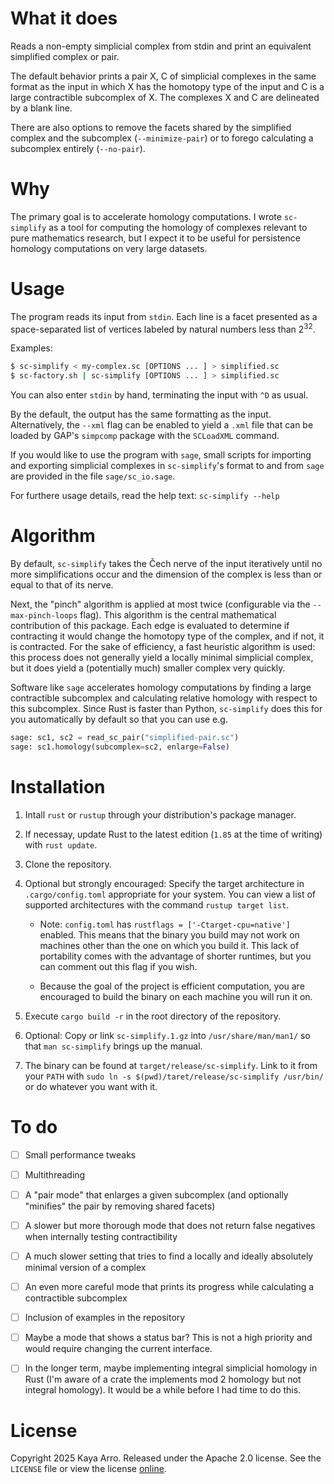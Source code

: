 # What it does

Reads a non-empty simplicial complex from stdin and print an equivalent simplified complex or pair.

The default behavior prints a pair X, C of simplicial complexes in the same format as the input in which X has the homotopy type of the input and C is a large contractible subcomplex of X. The complexes X and C are delineated by a blank line.

There are also options to remove the facets shared by the simplified complex and the subcomplex (`--minimize-pair`) or to forego calculating a subcomplex entirely (`--no-pair`).

# Why

The primary goal is to accelerate homology computations. I wrote `sc-simplify` as a tool for computing the homology of complexes relevant to pure mathematics research, but I expect it to be useful for persistence homology computations on very large datasets.

# Usage

The program reads its input from `stdin`. Each line is a facet presented as a space-separated list of vertices labeled by natural numbers less than 2<sup>32</sup>.

Examples:

```bash
$ sc-simplify < my-complex.sc [OPTIONS ... ] > simplified.sc
$ sc-factory.sh | sc-simplify [OPTIONS ... ] > simplified.sc
```

You can also enter `stdin` by hand, terminating the input with `^D` as usual.

By the default, the output has the same formatting as the input. Alternatively, the `--xml` flag can be enabled to yield a `.xml` file that can be loaded by GAP's `simpcomp` package with the `SCLoadXML` command.

If you would like to use the program with `sage`, small scripts for importing and exporting simplicial complexes in `sc-simplify`'s format to and from `sage` are provided in the file `sage/sc_io.sage`.

For furthere usage details, read the help text: `sc-simplify --help`

# Algorithm

By default, `sc-simplify` takes the Čech nerve of the input iteratively until no more simplifications occur and the dimension of the complex is less than or equal to that of its nerve.

Next, the "pinch" algorithm is applied at most twice (configurable via the `--max-pinch-loops` flag). This algorithm is the central mathematical contribution of this package. Each edge is evaluated to determine if contracting it would change the homotopy type of the complex, and if not, it is contracted. For the sake of efficiency, a fast heuristic algorithm is used: this process does not generally yield a locally minimal simplicial complex, but it does yield a (potentially much) smaller complex very quickly.

Software like `sage` accelerates homology computations by finding a large contractible subcomplex and calculating relative homology with respect to this subcomplex. Since Rust is faster than Python, `sc-simplify` does this for you automatically by default so that you can use e.g.

```python
sage: sc1, sc2 = read_sc_pair("simplified-pair.sc")
sage: sc1.homology(subcomplex=sc2, enlarge=False) 
```

# Installation

1. Intall `rust` or `rustup` through your distribution's package manager.

2. If necessay, update Rust to the latest edition (`1.85` at the time of writing) with `rust update`.

3. Clone the repository.

4. Optional but strongly encouraged: Specify the target architecture in `.cargo/config.toml` appropriate for your system. You can view a list of supported architectures with the command `rustup target list`.
   
   - Note: `config.toml` has `rustflags = ['-Ctarget-cpu=native']` enabled. This means that the binary you build may not work on machines other than the one on which you build it. This lack of portability comes with the advantage of shorter runtimes, but you can comment out this flag if you wish.
   
   - Because the goal of the project is efficient computation, you are encouraged to build the binary on each machine you will run it on.

5. Execute `cargo build -r` in the root directory of the repository.

6. Optional: Copy or link `sc-simplify.1.gz` into `/usr/share/man/man1/` so that `man sc-simplify` brings up the manual.

7. The binary can be found at `target/release/sc-simplify`. Link to it from your `PATH` with `sudo ln -s $(pwd)/taret/release/sc-simplify /usr/bin/` or do whatever you want with it.

# To do

- [ ] Small performance tweaks

- [ ] Multithreading

- [ ] A "pair mode" that enlarges a given subcomplex (and optionally "minifies" the pair by removing shared facets)

- [ ] A slower but more thorough mode that does not return false negatives when internally testing contractibility

- [ ] A much slower setting that tries to find a locally and ideally absolutely minimal version of a complex

- [ ] An even more careful mode that prints its progress while calculating a contractible subcomplex

- [ ] Inclusion of examples in the repository

- [ ] Maybe a mode that shows a status bar? This is not a high priority and would require changing the current interface.

- [ ] In the longer term, maybe implementing integral simplicial homology in Rust (I'm aware of a crate the implements mod 2 homology but not integral homology). It would be a while before I had time to do this.

# License

Copyright 2025 Kaya Arro. Released under the Apache 2.0 license. See the `LICENSE` file or view the license [online](http://www.apache.org/licenses/LICENSE-2.0).
